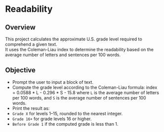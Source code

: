 # Readability

## Overview
This project calculates the approximate U.S. grade level required to comprehend a given text.  
It uses the Coleman-Liau index to determine the readability based on the average number of letters and sentences per 100 words.

## Objective
- Prompt the user to input a block of text.  
- Compute the grade level according to the Coleman-Liau formula: index = 0.0588 * L - 0.296 * S - 15.8
where `L` is the average number of letters per 100 words, and `S` is the average number of sentences per 100 words.  
- Print the result as:
- `Grade X` for levels 1–15, rounded to the nearest integer.  
- `Grade 16+` for grade levels 16 or higher.  
- `Before Grade 1` if the computed grade is less than 1.
